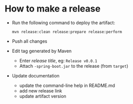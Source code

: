 How to make a release
=====================

* Run the following command to deploy the artifact:

  ```
  mvn release:clean release:prepare release:perform
  ```

* Push all changes
* Edit tag generated by Maven 

  * Enter *release title*, eg: `Release v0.0.1`
  * Attach `-spring-boot.jar` to the release (from `target`)

* Update documentation

  * update the command-line help in README.md
  * add new release link
  * update artifact version

